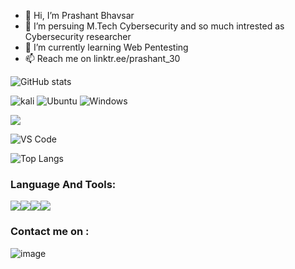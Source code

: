 - 👋 Hi, I’m Prashant Bhavsar
- 👀 I’m persuing M.Tech Cybersecurity and so much intrested as Cybersecurity researcher
- 🌱 I’m currently learning Web Pentesting
- 📫 Reach me on linktr.ee/prashant_30

![GitHub stats](https://github-readme-stats.vercel.app/api?username=Shant3012&show_icons=true&theme=radical)

![kali](https://img.shields.io/badge/OS-Kali-red)
![Ubuntu](https://img.shields.io/badge/OS-Ubuntu-White)
![Windows](https://img.shields.io/badge/OS-Windows-blue)

<img src="https://img.icons8.com/color/48/000000/visual-studio-code-2019.png"/>

![VS Code](https://img.shields.io/badge/Editor-VS--Code-blue)

![Top Langs](https://github-readme-stats.vercel.app/api/top-langs/?username=Shant3012&layout=compact&theme=radical)

### Language And Tools:
<img src="https://img.icons8.com/color/48/000000/git.png"/><img src="https://img.icons8.com/color/48/000000/python.png"/><img src="https://img.icons8.com/color/48/000000/figma.png"/><img src="https://img.icons8.com/color/48/000000/tryhackme.png"/>

### Contact me on :
![image](https://user-images.githubusercontent.com/37215134/217763573-d4fafd30-e73d-40f1-985b-c6183004a61a.png)


<!---
Shant3012/Shant3012 is a ✨ special ✨ repository because its `README.md` (this file) appears on your GitHub profile.
You can click the Preview link to take a look at your changes.
--->
